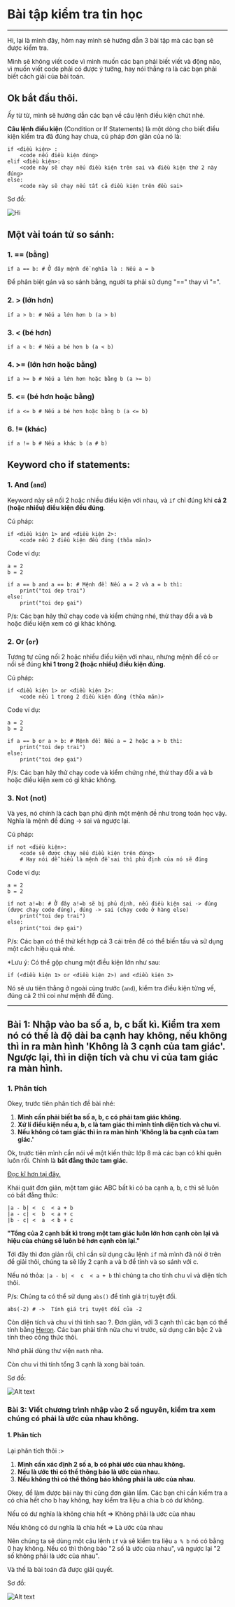 # Bài tập kiểm tra tin học
----
Hi, lại là mình đây, hôm nay mình sẽ hướng dẫn 3 bài tập mà các bạn sẽ được kiểm tra.

Mình sẽ không viết code vì mình muốn các bạn phải biết viết và động não, vì muốn viết code phải có được ý tưởng, hay nói thẳng ra là các bạn phải biết cách giải của bài toán.

Ok bắt đầu thôi.
-----
Ấy từ từ, mình sẽ hướng dẫn các bạn về câu lệnh điều kiện chút nhé.

**Câu lệnh điều kiện** (Condition or If Statements) là một dòng cho biết điều kiện kiểm tra đã đúng hay chưa, cú pháp đơn giản của nó là:
```
if <điều kiện> :
    <code nếu điều kiện đúng>
elif <điều kiện>:
    <code này sẽ chạy nếu điều kiện trên sai và điều kiện thứ 2 này đúng>
else: 
    <code này sẽ chạy nếu tất cả điều kiện trên đều sai>
```

Sơ đồ: 

![Hi](image.png)

## Một vài toán tử so sánh:


### 1. == (bằng)
`if a == b: # Ở đây mệnh đề nghĩa là : Nếu a = b`

Để phân biệt gán và so sánh bằng, người ta phải sử dụng "==" thay vì "=".

### 2. > (lớn hơn)
`if a > b: # Nếu a lớn hơn b (a > b)`

### 3. < (bé hơn)

`if a < b: # Nếu a bé hơn b (a < b)`

### 4. >= (lớn hơn hoặc bằng)
`if a >= b # Nếu a lớn hơn hoặc bằng b (a >= b)`

### 5. <= (bé hơn hoặc bằng)
`if a <= b # Nếu a bé hơn hoặc bằng b (a <= b)`

### 6. != (khác)
`if a != b # Nếu a khác b (a # b)`

## Keyword cho if statements:

### 1. And (`and`)
Keyword này sẽ nối 2 hoặc nhiều điều kiện với nhau, và `if` chỉ đúng khi **cả 2 (hoặc nhiều) điều kiện đều đúng**.

Cú pháp:

```
if <điều kiện 1> and <điều kiện 2>:
    <code nếu 2 điều kiện đều đúng (thõa mãn)>
```

Code ví dụ:

```
a = 2
b = 2
 
if a == b and a == b: # Mệnh đề: Nếu a = 2 và a = b thì:
    print("toi dep trai")
else:
    print("toi dep gai")
```

P/s: Các bạn hãy thử chạy code và kiểm chứng nhé, thử thay đổi a và b hoặc điều kiện xem có gì khác không.

### 2. Or (`or`)

Tương tự cũng nối 2 hoặc nhiều điều kiện với nhau, nhưng mệnh đề có `or` nối sẽ đúng **khi 1 trong 2 (hoặc nhiều) điều kiện đúng.**

Cú pháp:

```
if <điều kiện 1> or <điều kiện 2>:
    <code nếu 1 trong 2 điều kiện đúng (thõa mãn)>
```

Code ví dụ:

```
a = 2
b = 2
 
if a == b or a > b: # Mệnh đề: Nếu a = 2 hoặc a > b thì:
    print("toi dep trai")
else:
    print("toi dep gai")
```

P/s: Các bạn hãy thử chạy code và kiểm chứng nhé, thử thay đổi a và b hoặc điều kiện xem có gì khác không.

### 3. Not (not)
Và yes, nó chính là cách bạn phủ định một mệnh đề như trong toán học vậy. Nghĩa là mệnh đề đúng -> sai và ngược lại.

Cú pháp:

```
if not <điều kiện>:
    <code sẽ được chạy nếu điều kiện trên đúng>
    # Hay nói dễ hiểu là mệnh đề sai thì phủ định của nó sẽ đúng
```

Code ví dụ:

```
a = 2
b = 2
 
if not a!=b: # Ở đây a!=b sẽ bị phủ định, nếu điều kiện sai -> đúng (được chạy code đúng), đúng -> sai (chạy code ở hàng else)
    print("toi dep trai")
else:
    print("toi dep gai")
```
P/s: Các bạn có thể thử kết hợp cả 3 cái trên để có thể biến tấu và sử dụng một cách hiệu quả nhé.

*Lưu ý: Có thể gộp chung một điều kiện lớn như sau:

`if (<điều kiện 1> or <điều kiện 2>) and <điều kiện 3>`

Nó sẽ ưu tiên thằng ở ngoài cùng trước (`and`), kiểm tra điều kiện từng vế, đúng cả 2 thì coi như mệnh đề đúng.


-----

## Bài 1: Nhập vào ba số a, b, c bất kì. Kiểm tra xem nó có thể là độ dài ba cạnh hay không, nếu không thì in ra màn hình 'Không là 3 cạnh của tam giác'. Ngược lại, thì in diện tích và chu vi của tam giác ra màn hình.

### 1. Phân tích
Okey, trước tiên phân tích đề bài nhé:

1. **Mình cần phải biết ba số a, b, c có phải tam giác không.**
2. **Xử lí điều kiện nếu a, b, c là tam giác thì mình tính diện tích và chu vi.**
3. **Nếu không có tam giác thì in ra màn hình 'Không là ba cạnh của tam giác.'**

Ok, trước tiên mình cần nói về một kiến thức lớp 8 mà các bạn có khi quên luôn rồi. Chính là **bất đẳng thức tam giác.**

[Đọc kĩ hơn tại đây.](https://vi.wikipedia.org/wiki/B%E1%BA%A5t_%C4%91%E1%BA%B3ng_th%E1%BB%A9c_tam_gi%C3%A1c)

Khái quát đơn giản, một tam giác ABC bất kì có ba cạnh a, b, c thì sẽ luôn có bất đẳng thức:

```
|a - b| <  c  < a + b
|a - c| <  b  < a + c
|b - c| <  a  < b + c
```

**"Tổng của 2 cạnh bất kì trong một tam giác luôn lớn hơn cạnh còn lại và hiệu của chúng sẽ luôn bé hơn cạnh còn lại."**

Tới đây thì đơn giản rồi, chỉ cần sử dụng câu lệnh `if` mà mình đã nói ở trên để giải thôi, chúng ta sẽ lấy 2 cạnh a và b để tính và so sánh với c.

Nếu nó thỏa: 
`|a - b| <  c  < a + b`
thì chúng ta cho tính chu vi và diện tích thôi.

P/s: Chúng ta có thể sử dụng `abs()` để tính giá trị tuyệt đối.

`abs(-2) # ->  Tính giá trị tuyệt đối của -2`

Còn diện tích và chu vi thì tính sao ?. Đơn giản, với 3 cạnh thì các bạn có thể tính bằng [Heron](https://en.wikipedia.org/wiki/Heron%27s_formula). Các bạn phải tính nửa chu vi trước, sử dụng căn bậc 2 và tính theo công thức thôi.

Nhớ phải dùng thư viện `math` nha.

Còn chu vi thì tính tổng 3 cạnh là xong bài toán.

Sơ đồ: 

![Alt text](image-1.png)


### Bài 3: Viết chương trình nhập vào 2 số nguyên, kiểm tra xem chúng có phải là ước của nhau không.

#### 1. Phân tích
Lại phân tích thôi :>

1. **Mình cần xác định 2 số a, b có phải ước của nhau không.**
2. **Nếu là ước thì có thể thông báo là ước của nhau.**
3. **Nếu không thì có thể thông báo không phải là ước của nhau.**

Okey, để làm được bài này thì cũng đơn giản lắm. Các bạn chỉ cần kiểm tra a có chia hết cho b hay không, hay kiểm tra liệu a chia b có dư không.

Nếu có dư nghĩa là không chia hết => Không phải là ước của nhau

Nếu không có dư nghĩa là chia hết => Là ước của nhau

Nên chúng ta sẽ dùng một câu lệnh `if` và sẽ kiểm tra liệu `a % b` nó có bằng 0 hay không. Nếu có thì thông báo "2 số là ước của nhau", và ngược lại "2 số không phải là ước của nhau".

Và thế là bài toán đã được giải quyết.

Sơ đồ:

![Alt text](image-2.png)